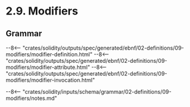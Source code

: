 <!-- This file is generated automatically by infrastructure scripts. Please don't edit by hand. -->

# 2.9. Modifiers

## Grammar

--8<-- "crates/solidity/outputs/spec/generated/ebnf/02-definitions/09-modifiers/modifier-definition.html"
--8<-- "crates/solidity/outputs/spec/generated/ebnf/02-definitions/09-modifiers/modifier-attribute.html"
--8<-- "crates/solidity/outputs/spec/generated/ebnf/02-definitions/09-modifiers/modifier-invocation.html"

--8<-- "crates/solidity/inputs/schema/grammar/02-definitions/09-modifiers/notes.md"
